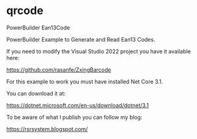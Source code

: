 # qrcode
PowerBuilder Ean13Code

PowerBuilder Example to Generate and Read Ean13 Codes.

If you need to modify the Visual Studio 2022 project you have it available here:

https://github.com/rasanfe/ZxingBarcode

For this example to work you must have installed Net Core 3.1.

You can download it at:

https://dotnet.microsoft.com/en-us/download/dotnet/3.1

To be aware of what I publish you can follow my blog:

https://rsrsystem.blogspot.com/
